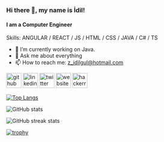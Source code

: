 ### Hi there 👋, my name is İdil!
#### I am a Computer Engineer

Skills: ANGULAR / REACT / JS / HTML / CSS / JAVA / C# / TS

- 🔭 I’m currently working on Java. 
- 💬 Ask me about everything 
- 📫 How to reach me: z_idilgul@hotmail.com 

[<img src='https://cdn.jsdelivr.net/npm/simple-icons@3.0.1/icons/github.svg' alt='github' height='40'>](https://github.com/zidilgul)  [<img src='https://cdn.jsdelivr.net/npm/simple-icons@3.0.1/icons/linkedin.svg' alt='linkedin' height='40'>](https://www.linkedin.com/in/z-idil-gul/)  [<img src='https://cdn.jsdelivr.net/npm/simple-icons@3.0.1/icons/twitter.svg' alt='twitter' height='40'>](https://twitter.com/zidilgul)  [<img src='https://cdn.jsdelivr.net/npm/simple-icons@3.0.1/icons/icloud.svg' alt='website' height='40'>](zeynepidilgul.com)  [<img src='https://cdn.jsdelivr.net/npm/simple-icons@3.0.1/icons/hackerrank.svg' alt='hackerrank' height='40'>](https://www.hackerrank.com/z_idilgul)  

[![Top Langs](https://github-readme-stats.vercel.app/api/top-langs/?username=zidilgul)](https://github.com/anuraghazra/github-readme-stats)

![GitHub stats](https://github-readme-stats.vercel.app/api?username=zidilgul&show_icons=true)  

![GitHub streak stats](https://streak-stats.demolab.com/?user=zidilgul)  

[![trophy](https://github-profile-trophy.vercel.app/?username=zidilgul)](https://github.com/ryo-ma/github-profile-trophy)
